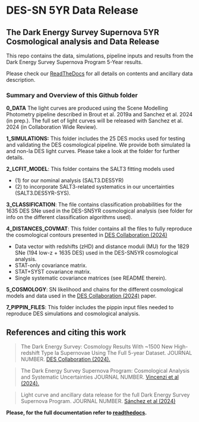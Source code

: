 # DES-SN 5YR Data Release

## The Dark Energy Survey Supernova 5YR Cosmological analysis and Data Release

This repo contains the data, simulations, pipeline inputs and results from the Dark Energy Survey Supernova Program 5-Year results.

Please check our [ReadTheDocs](https://desdrtest.readthedocs.io/en/main/) for all details on contents and ancillary data description.

### Summary and Overview of this Github folder

**0_DATA**
The light curves are produced using the Scene Modelling Photometry pipeline described in Brout et al. 2019a and Sanchez et al. 2024 (in prep.).
The full set of light curves will be released with Sanchez et al. 2024 (in Collaboration Wide Review).

**1_SIMULATIONS:**
This folder includes the 25 DES mocks used for testing and validating the DES cosmological pipeline. We provide both simulated Ia and non-Ia DES light curves. Please take a look at the folder for further details.

**2_LCFIT_MODEL**:
This folder contains the SALT3 fitting models used 
- (1) for our nominal analysis (SALT3.DES5YR)
- (2) to incorporate SALT3-related systematics in our uncertainties (SALT3.DES5YR-SYS).

**3_CLASSIFICATION**:
The file contains classification probabilities for the 1635 DES SNe used in the DES-SN5YR cosmological analysis (see folder for info on the different classification algorithms used). 

**4_DISTANCES_COVMAT**:
This folder contains all the files to fully reproduce the cosmological contours presented in [DES Collaboration (2024)](https://arxiv.org/abs/2401.02929)
- Data vector with redshifts (zHD) and distance moduli (MU) for the 1829 SNe (194 low-z + 1635 DES) used in the DES-SN5YR cosmological analysis.
- STAT-only covariance matrix.
- STAT+SYST covariance matrix.
- Single systematic covariance matrices (see README therein).

**5_COSMOLOGY**:
SN likelihood and chains for the different cosmological models and data used in the [DES Collaboration (2024)](https://arxiv.org/abs/2401.02929) paper.

**7_PIPPIN_FILES**:
This folder includes the pippin input files needed to reproduce DES simulations and cosmological analysis.


## References and citing this work

> The Dark Energy Survey: Cosmology Results With ~1500 New High-redshift Type Ia Supernovae Using The Full 5-year Dataset. JOURNAL NUMBER. [DES Collaboration (2024).](https://ui.adsabs.harvard.edu/link_gateway/2024arXiv240102929D/doi:10.48550/arXiv.2401.02929)

> The Dark Energy Survey Supernova Program: Cosmological Analysis and Systematic Uncertainties JOURNAL NUMBER. [Vincenzi et al (2024).](https://ui.adsabs.harvard.edu/link_gateway/2024arXiv240102945V/doi:10.48550/arXiv.2401.02945) 

> Light curve and ancillary data release for the full Dark Energy Survey Supernova Program. JOURNAL NUMBER. [Sánchez et al (2024)](...)

**Please, for the full documentation refer to [readthedocs](https://desdrtest.readthedocs.io/en/main/).**

